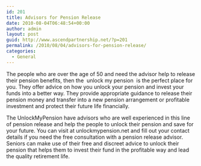 ```yaml
---
id: 201
title: Advisors for Pension Release
date: 2010-08-04T06:48:54+00:00
author: admin
layout: post
guid: http://www.ascendpartnership.net/?p=201
permalink: /2010/08/04/advisors-for-pension-release/
categories:
  - General
---
```

The people who are over the age of 50 and need the advisor help to release their pension benefits, then the &nbsp;unlock my pension&nbsp; is the perfect place for you. They offer advice on how you unlock your pension and invest your funds into a better way. They provide appropriate guidance to release their pension money and transfer into a new pension arrangement or profitable investment and protect their future life financially.

The UnlockMyPension have advisors who are well experienced in this line of pension release and help the people to unlock their pension and save for your future. You can visit at unlockmypension.net and fill out your contact details if you need the free consultation with a pension release advisor. Seniors can make use of their free and discreet advice to unlock their pension that helps them to invest their fund in the profitable way and lead the quality retirement life.
